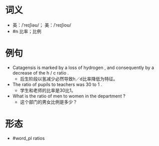 # 词义
- 英：/ˈreɪʃiəʊ/； 美：/ˈreɪʃioʊ/
- #n 比率；比例
# 例句
- Catagensis is marked by a loss of hydrogen , and consequently by a decrease of the h \/ c ratio .
	- 后生阶段以氢减少必然导致h／d比率降低为特征。
- The ratio of pupils to teachers was 30 to 1 .
	- 学生和老师的比率是30比1。
- What is the ratio of men to women in the department ?
	- 这个部门的男女比例是多少？
# 形态
- #word_pl ratios

